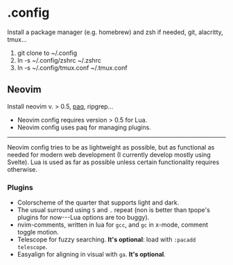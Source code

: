 # .config

Install a package manager (e.g. homebrew) and zsh if needed, git, alacritty, tmux...

1. git clone to ~/.config
2. ln -s ~/.config/zshrc ~/.zshrc
3. ln -s ~/.config/tmux.conf ~/.tmux.conf

## Neovim

Install neovim v. > 0.5, [paq](https://github.com/savq/paq-nvim), ripgrep...

- Neovim config requires version > 0.5 for Lua.
- Neovim config uses paq for managing plugins.

---

Neovim config tries to be as lightweight as possible, but as functional as needed for modern web development (I currently develop mostly using Svelte). Lua is used as far as possible unless certain functionality requires otherwise.

### Plugins 

- Colorscheme of the quarter that supports light and dark.
- The usual surround using `S` and `.` repeat (non is better than tpope's plugins for now---Lua options are too buggy).
- nvim-comments, written in lua for `gcc`, and `gc` in x-mode, comment toggle motion.
- Telescope for fuzzy searching. **It's optional**: load with `:pacadd telescope`.
- Easyalign for aligning in visual with `ga`. **It's optional**.
